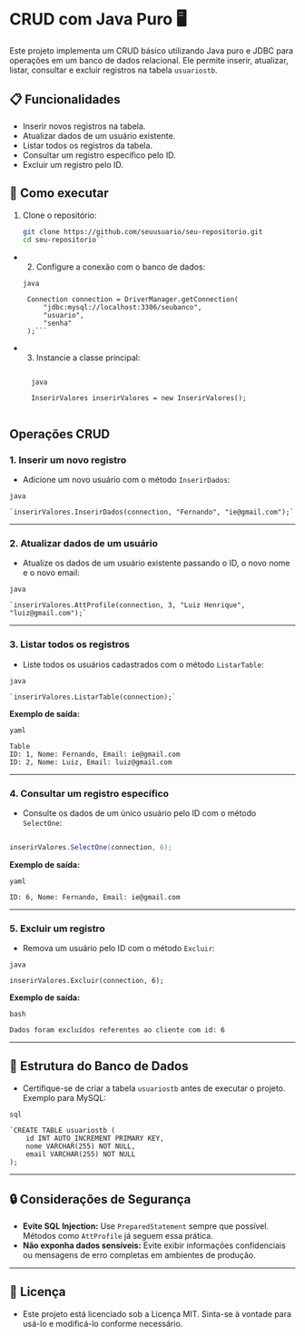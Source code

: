 # CRUD com Java Puro 🖥️

Este projeto implementa um CRUD básico utilizando Java puro e JDBC para operações em um banco de dados relacional. Ele permite inserir, atualizar, listar, consultar e excluir registros na tabela `usuariostb`.

## 📋 Funcionalidades

- Inserir novos registros na tabela.
- Atualizar dados de um usuário existente.
- Listar todos os registros da tabela.
- Consultar um registro específico pelo ID.
- Excluir um registro pelo ID.

## 🚀 Como executar

1. Clone o repositório:
   ```bash
   git clone https://github.com/seuusuario/seu-repositorio.git
   cd seu-repositorio`` 

- 2.  Configure a conexão com o banco de dados:
    
   ````
  java
  
    Connection connection = DriverManager.getConnection(
        "jdbc:mysql://localhost:3306/seubanco", 
        "usuario", 
        "senha"
    );```

- 3.  Instancie a classe principal:
    
    
  ````
  
    java
    
    InserirValores inserirValores = new InserirValores();
   
   ````


## Operações CRUD

### 1. Inserir um novo registro

- Adicione um novo usuário com o método `InserirDados`:

```
java

`inserirValores.InserirDados(connection, "Fernando", "ie@gmail.com");` 
```

----------

### 2. Atualizar dados de um usuário

- Atualize os dados de um usuário existente passando o ID, o novo nome e o novo email:

```
java

`inserirValores.AttProfile(connection, 3, "Luiz Henrique", "luiz@gmail.com");` 

```

----------

### 3. Listar todos os registros

- Liste todos os usuários cadastrados com o método `ListarTable`:

```
java

`inserirValores.ListarTable(connection);`
``` 

**Exemplo de saída:**

```
yaml

Table
ID: 1, Nome: Fernando, Email: ie@gmail.com
ID: 2, Nome: Luiz, Email: luiz@gmail.com 
```
----------

### 4. Consultar um registro específico

- Consulte os dados de um único usuário pelo ID com o método `SelectOne`:

```java

inserirValores.SelectOne(connection, 6); 
```

**Exemplo de saída:**

```
yaml

ID: 6, Nome: Fernando, Email: ie@gmail.com 
```
----------

### 5. Excluir um registro

- Remova um usuário pelo ID com o método `Excluir`:

```
java

inserirValores.Excluir(connection, 6);
```


**Exemplo de saída:**

```
bash

Dados foram excluídos referentes ao cliente com id: 6 
```
----------

## 📄 Estrutura do Banco de Dados

- Certifique-se de criar a tabela `usuariostb` antes de executar o projeto. Exemplo para MySQL:

```
sql

`CREATE TABLE usuariostb (
    id INT AUTO_INCREMENT PRIMARY KEY,
    nome VARCHAR(255) NOT NULL,
    email VARCHAR(255) NOT NULL
);
````

----------

## 🔒 Considerações de Segurança

-   **Evite SQL Injection:** Use `PreparedStatement` sempre que possível. Métodos como `AttProfile` já seguem essa prática.
-   **Não exponha dados sensíveis:** Evite exibir informações confidenciais ou mensagens de erro completas em ambientes de produção.

----------

## 📄 Licença

- Este projeto está licenciado sob a Licença MIT. Sinta-se à vontade para usá-lo e modificá-lo conforme necessário.
